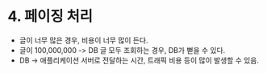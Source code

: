 
# 4. 페이징 처리

- 글이 너무 많은 경우, 비용이 너무 많이 든다.
- 글이 100,000,000 -> DB 글 모두 조회하는 경우, DB가 뻗을 수 있다.
- DB -> 애플리케이션 서버로 전달하는 시간, 트래픽 비용 등이 많이 발생할 수 있음.